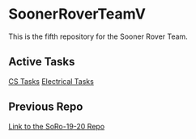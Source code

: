 # SoonerRoverTeamV
This is the fifth repository for the Sooner Rover Team.

## Active Tasks
[CS Tasks](https://github.com/bentonsmith8/SoonerRoverTeamV/projects/2)
[Electrical Tasks](https://github.com/bentonsmith8/SoonerRoverTeamV/projects/3)

## Previous Repo
[Link to the SoRo-19-20 Repo](https://github.com/eric-plus-plus/SoRo-19-20)
